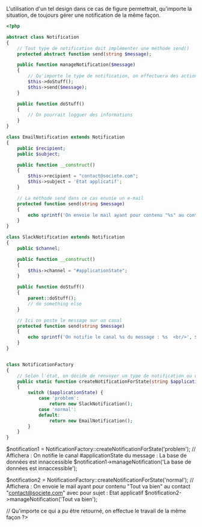 L'utilisation d'un tel design dans ce cas de figure permettrait, qu'importe la situation, de toujours gérer une notification de la même façon.
```php
<?php

abstract class Notification
{
    // Tout type de notification doit implémenter une méthode send()
    protected abstract function send(string $message);

    public function manageNotification($message)
    {
        // Qu'importe le type de notification, on effectuera des actions préalables et on envoie un message
        $this->doStuff();
        $this->send($message);
    }

    public function doStuff()
    {
        // On pourrait logguer des informations
    }
}

class EmailNotification extends Notification
{
    public $recipient;
    public $subject;

    public function __construct()
    {
        $this->recipient = "contact@societe.com";
        $this->subject = 'Etat applicatif';
    }

    // La méthode send dans ce cas envoie un e-mail
    protected function send(string $message)
    {
        echo sprintf('On envoie le mail ayant pour contenu "%s" au contact "%s" avec pour sujet : %s <br/>', $message, $this->recipient, $this->subject);
    }
}

class SlackNotification extends Notification
{
    public $channel;

    public function __construct()
    {
        $this->channel = "#applicationState";
    }

    public function doStuff()
    {
        parent::doStuff();
        // do something else
    }

    // Ici on poste le message sur un canal
    protected function send(string $message)
    {
        echo sprintf('On notifie le canal %s du message : %s  <br/>', $this->channel, $message);
    }
}


class NotificationFactory
{
    // Selon l'état, on décide de renvoyer un type de notification ou un autre
    public static function createNotificationForState(string $applicationState)
    {
        switch ($applicationState) {
            case 'problem':
                return new SlackNotification();
            case 'normal':
            default:
                return new EmailNotification();
        }
    }
}
```

$notification1 = NotificationFactory::createNotificationForState('problem');
// Affichera : On notifie le canal #applicationState du message : La base de données est innaccessible
$notification1->manageNotification('La base de données est innaccessible');

$notification2 = NotificationFactory::createNotificationForState('normal');
// Affichera : On envoie le mail ayant pour contenu "Tout va bien" au contact "contact@societe.com" avec pour sujet : Etat applicatif
$notification2->manageNotification('Tout va bien');

// Qu'importe ce qui a pu être retourné, on effectue le travail de la même façon
?>

```
